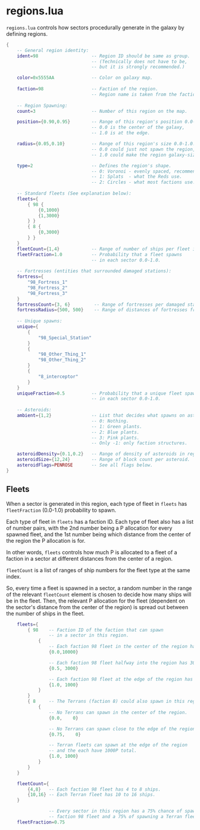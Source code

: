 # regions.lua
`regions.lua` controls how sectors procedurally generate in the galaxy by defining regions.
```lua
{
	-- General region identity:
	ident=98                    -- Region ID should be same as group.
                                -- (Technically does not have to be,
                                -- but it is strongly recommended.)

	color=0x5555AA              -- Color on galaxy map.
    
	faction=98                  -- Faction of the region.
                                -- Region name is taken from the faction.
	
    -- Region Spawning:
	count=3                     -- Number of this region on the map.

	position={0.90,0.95}        -- Range of this region's position 0.0-1.0.
                                -- 0.0 is the center of the galaxy,
                                -- 1.0 is at the edge.

	radius={0.05,0.10}          -- Range of this region's size 0.0-1.0.
                                -- 0.0 could just not spawn the region,
                                -- 1.0 could make the region galaxy-sized.

	type=2                      -- Defines the region's shape.
                                -- 0: Voronoi - evenly spaced, recommended (bias:).
                                -- 1: Splats  - what the Reds use.
                                -- 2: Circles - what most factions use.
	
	-- Standard fleets (See explanation below):
	fleets={
		{ 98 {
			{0,1000}
			{1,3000}
		} }
		{ 8 {
			{0,3000}
		} }
	}
	fleetCount={1,4}            -- Range of number of ships per fleet in each sector.
	fleetFraction=1.0           -- Probability that a fleet spawns
								-- in each sector 0.0-1.0.
	
	-- Fortresses (entities that surrounded damaged stations):
	fortress={
		"98_Fortress_1"
		"98_Fortress_2"
		"98_Fortress_3"
	}
	fortressCount={3, 6}         -- Range of fortresses per damaged station.
	fortressRadius={500, 500}    -- Range of distances of fortresses from station.
	
	-- Unique spawns:
	unique={
		{
			"98_Special_Station"
		}
		{
			"98_Other_Thing_1"
			"98_Other_Thing_2"
		}
		{
			"8_interceptor"
		}
	}
	uniqueFraction=0.5          -- Probability that a unique fleet spawns
								-- in each sector 0.0-1.0.
	
	-- Asteroids:
	ambient={1,2}               -- List that decides what spawns on asteroids.
	                            -- 0: Nothing.
                                -- 1: Green plants.
                                -- 2: Blue plants.
                                -- 3: Pink plants.
                                -- Only -1: only faction structures.

	asteroidDensity={0.1,0.2}   -- Range of density of asteroids in region 0.0-1.0.
	asteroidSize={12,24}        -- Range of block count per asteroid.
	asteroidFlags=PENROSE       -- See all flags below.
}
```
## Fleets
<!-- `fleetFraction` is the probability of a sector in the region containing a fleet.

`fleets` controls how much P is allocated to a fleet of a faction in a sector at different distances from the center of a region.

`fleetCount` controls the ranges of ship counts for each faction of a fleet. -->
When a sector is generated in this region, each type of fleet in `fleets` has `fleetFraction` (0.0-1.0) probability to spawn.

Each type of fleet in `fleets` has a faction ID. Each type of fleet also has a list of number pairs, with the 2nd number being a P allocation for every spawned fleet, and the 1st number being which distance from the center of the region the P allocation is for.

In other words, `fleets` controls how much P is allocated to a fleet of a faction in a sector at different distances from the center of a region.

`fleetCount` is a list of ranges of ship numbers for the fleet type at the same index.

So, every time a fleet is spawned in a sector, a random number in the range of the relevant `fleetCount` element is chosen to decide how many ships will be in the fleet. Then, the relevant P allocation for the fleet (dependent on the sector's distance from the center of the region) is spread out between the number of ships in the fleet.
```lua
    fleets={
		{ 98    -- Faction ID of the faction that can spawn
				-- in a sector in this region.
			{
				-- Each faction 98 fleet in the center of the region has 10000P total.
				{0.0,10000}

				-- Each faction 98 fleet halfway into the region has 3000P total.
				{0.5, 3000}

				-- Each faction 98 fleet at the edge of the region has 1000P total.
				{1.0, 1000}
			}
		}
		{ 8     -- The Terrans (faction 8) could also spawn in this region.
			{ 
				-- No Terrans can spawn in the center of the region.
				{0.0,    0}

				-- No Terrans can spawn close to the edge of the region.
				{0.75,    0}

				-- Terran fleets can spawn at the edge of the region
				-- and the each have 1000P total.
				{1.0, 1000}
			}
		}
    }

	fleetCount={
		{4,8}	-- Each faction 98 fleet has 4 to 8 ships.
		{10,16} -- Each Terran fleet has 10 to 16 ships.
	}

				-- Every sector in this region has a 75% chance of spawning a
				-- faction 98 fleet and a 75% of spawning a Terran fleet.
	fleetFraction=0.75
```